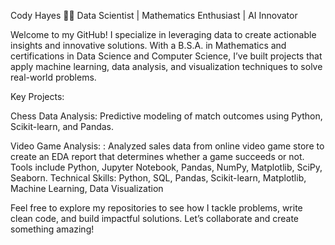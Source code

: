 Cody Hayes
👨‍💻 Data Scientist | Mathematics Enthusiast | AI Innovator

Welcome to my GitHub! I specialize in leveraging data to create actionable insights and innovative solutions. With a B.S.A. in Mathematics and certifications in Data Science and Computer Science, I’ve built projects that apply machine learning, data analysis, and visualization techniques to solve real-world problems.

Key Projects:

Chess Data Analysis: Predictive modeling of match outcomes using Python, Scikit-learn, and Pandas.

Video Game Analysis: : Analyzed sales data from online video game store to create an EDA report that determines
whether a game succeeds or not. Tools include Python, Jupyter Notebook, Pandas, NumPy, Matplotlib, SciPy, Seaborn.
Technical Skills: Python, SQL, Pandas, Scikit-learn, Matplotlib, Machine Learning, Data Visualization

Feel free to explore my repositories to see how I tackle problems, write clean code, and build impactful solutions. Let’s collaborate and create something amazing!
